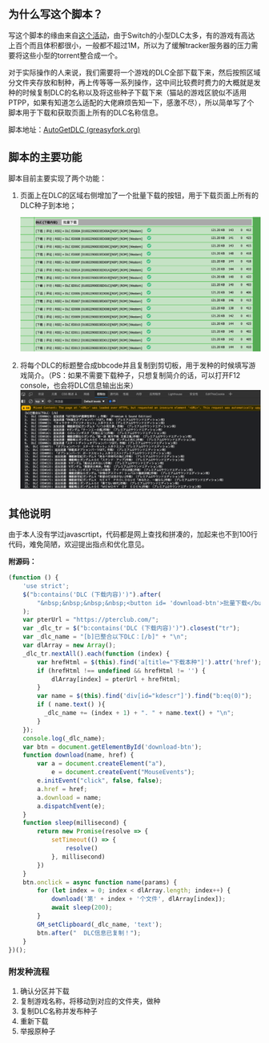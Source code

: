 ## 为什么写这个脚本？
写这个脚本的缘由来自[这个活动](https://pterclub.com/forums.php?action=viewtopic&forumid=37&topicid=6728)，由于Switch的小型DLC太多，有的游戏有高达上百个而且体积都很小，一般都不超过1M，所以为了缓解tracker服务器的压力需要将这些小型的torrent整合成一个。



对于实际操作的人来说，我们需要将一个游戏的DLC全部下载下来，然后按照区域分文件夹存放和制种，再上传等等一系列操作，这中间比较费时费力的大概就是发种的时候复制DLC的名称以及将这些种子下载下来（猫站的游戏区貌似不适用PTPP，如果有知道怎么适配的大佬麻烦告知一下，感激不尽），所以简单写了个脚本用于下载和获取页面上所有的DLC名称信息。



脚本地址：[AutoGetDLC (greasyfork.org)](https://greasyfork.org/zh-CN/scripts/444852-autogetdlc)

## 脚本的主要功能



脚本目前主要实现了两个功能：

1. 页面上在DLC的区域右侧增加了一个批量下载的按钮，用于下载页面上所有的DLC种子到本地；

   ![image-20220512130759685](https://raw.githubusercontent.com/kiwi4814/image-host/main/img/202205121308582.png)

2. 将每个DLC的标题整合成bbcode并且复制到剪切板，用于发种的时候填写游戏简介。（PS：如果不需要下载种子，只想复制简介的话，可以打开F12 console，也会将DLC信息输出出来）	![image-20220512131939615](https://raw.githubusercontent.com/kiwi4814/image-host/main/img/202205121319985.png)

## 其他说明

由于本人没有学过javascrtipt，代码都是网上查找和拼凑的，加起来也不到100行代码，难免简陋，欢迎提出指点和优化意见。



**附源码：**



```javascript
(function () {
    'use strict';
    $("b:contains('DLC (下载内容)')").after(
        "&nbsp;&nbsp;&nbsp;&nbsp;<button id= 'download-btn'>批量下载</button>"
    );
    var pterUrl = "https://pterclub.com/";
    var _dlc_tr = $("b:contains('DLC (下载内容)')").closest("tr");
    var _dlc_name = "[b]已整合以下DLC：[/b]" + "\n";
    var dlArray = new Array();
    _dlc_tr.nextAll().each(function (index) {
        var hrefHtml = $(this).find('a[title="下载本种"]').attr('href');
        if (hrefHtml !== undefined && hrefHtml != '') {
            dlArray[index] = pterUrl + hrefHtml;
        }
        var name = $(this).find('div[id="kdescr"]').find("b:eq(0)");
        if ( name.text() ){
          _dlc_name += (index + 1) + ". " + name.text() + "\n";
        }
    });
    console.log(_dlc_name);
    var btn = document.getElementById('download-btn');
    function download(name, href) {
        var a = document.createElement("a"),
            e = document.createEvent("MouseEvents");
        e.initEvent("click", false, false);
        a.href = href;
        a.download = name;
        a.dispatchEvent(e);
    }
    function sleep(millisecond) {
        return new Promise(resolve => {
            setTimeout(() => {
                resolve()
            }, millisecond)
        })
    }
    btn.onclick = async function name(params) {
        for (let index = 0; index < dlArray.length; index++) {
            download('第' + index + '个文件', dlArray[index]);
            await sleep(200);
        }
        GM_setClipboard(_dlc_name, 'text');
        btn.after("  DLC信息已复制！");
    }
})();

```

### 附发种流程
1. 确认分区并下载
2. 复制游戏名称，将移动到对应的文件夹，做种
3. 复制DLC名称并发布种子
4. 重新下载
5. 举报原种子